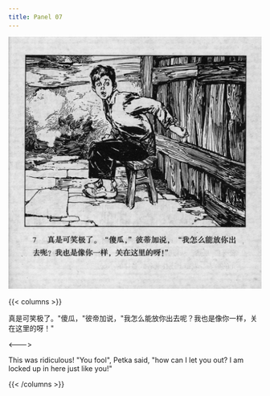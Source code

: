 ```yaml
---
title: Panel 07
---
```


![biao page](./../../images/biao/seifert0726_biao_0011_007.jpg)

{{< columns >}}

真是可笑极了。"傻瓜，"彼帝加说，"我怎么能放你出去呢？我也是像你一样，关在这里的呀！"

<--->

This was ridiculous! "You fool", Petka said, "how can I let you out? I am locked up in here just like you!"

{{< /columns >}}
